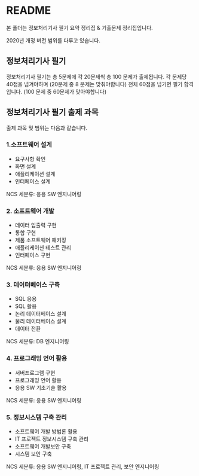 # README

본 폴더는 정보처리기사 필기 요약 정리집 & 기출문제 정리집입니다.

2020년 개정 버전 범위를 다루고 있습니다.



## 정보처리기사 필기

정보처리기사 필기는 총 5문제에 각 20문제씩 총 100 문제가 출제됩니다. 각 문제당 40점을 넘겨야하며 (20문제 중 8 문제는 맞춰야합니다) 전체 60점을 넘기면 필기 합격입니다. (100 문제 중 60문제가 맞아야합니다)



## 정보처리기사 필기 출제 과목

출제 과목 및 범위는 다음과 같습니다.

### 1.소프트웨어 설계

- 요구사항 확인
- 화면 설계
- 애플리케이션 설계
- 인터페이스 설계

NCS 세분류: 응용 SW 엔지니어링



### 2. 소프트웨어 개발

- 데이터 입출력 구현
- 통합 구현
- 제품 소프트웨어 패키징
- 애플리케이션 테스트 관리
- 인터페이스 구현

NCS 세분류: 응용 SW 엔지니어링



### 3. 데이터베이스 구축

- SQL 응용
- SQL 활용
- 논리 데이터베이스 설계
- 물리 데이터베이스 설계
- 데이터 전환

NCS 세분류: DB 엔지니어링



### 4. 프로그래밍 언어 활용

- 서버프로그램 구현
- 프로그래밍 언어 활용
- 응용 SW 기초기술 활용

NCS 세분류: 응용 SW 엔지니어링



### 5. 정보시스템 구축 관리

- 소프트웨어 개발 방법론 활용
- IT 프로젝트 정보시스템 구축 관리
- 소프트웨어 개발보안 구축
- 시스템 보안 구축

NCS 세분류: 응용 SW 엔지니어링, IT 프로젝트 관리, 보안 엔지니어링